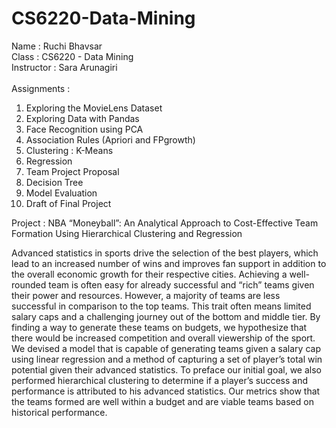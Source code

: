 # CS6220-Data-Mining
Name : Ruchi Bhavsar <br />
Class : CS6220 - Data Mining <br />
Instructor : Sara Arunagiri <br />
<br /> Assignments : <br />
1. Exploring the MovieLens Dataset
2. Exploring Data with Pandas
3. Face Recognition using PCA
4. Association Rules (Apriori and FPgrowth)
5. Clustering : K-Means
6. Regression
7. Team Project Proposal
8. Decision Tree
9. Model Evaluation
10. Draft of Final Project <br />

Project : NBA “Moneyball”: An Analytical Approach to Cost-Effective Team Formation Using Hierarchical Clustering and Regression

Advanced statistics in sports drive the selection of the best players, which lead to an increased number of wins and improves fan support in addition to the overall economic growth for their respective cities. Achieving a well-rounded team is often easy for already successful and “rich” teams given their power and resources. However, a majority of teams are less successful in comparison to the top teams. This trait often means limited salary caps and a challenging journey out of the bottom and middle tier. By finding a way to generate these teams on budgets, we hypothesize that there would be increased competition and overall viewership of the sport. We devised a model that is capable of generating teams given a salary cap using linear regression and a method of capturing a set of player’s total win potential given their advanced statistics. To preface our initial goal, we also performed hierarchical clustering to determine if a player’s success and performance is attributed to his advanced statistics. Our metrics show that the teams formed are well within a budget and are viable teams based on historical performance.
